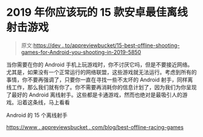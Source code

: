 # 2019 年你应该玩的 15 款安卓最佳离线射击游戏

> 原文:[https://dev . to/appreviewbucket/15-best-offline-shooting-games-for-Android-you-shooting-in-2019-5850](https://dev.to/appreviewbucket/15-best-offline-shooting-games-for-android-you-should-play-in-2019-5850)

当你需要在你的 Android 手机上玩游戏时，你不讨厌它吗，但是不要接近网络。尤其是，如果没有一个正常运行的网络联盟，这些游戏就无法运行。考虑到所有的事情，你不要再强调了，只要你一直在寻找一些不太坏的 Android 射手，同样离线工作，那么我们就有你了。你不需要再消耗你的信息计划了，因为我们为你呈现了最好的 Android 离线射手。这些都是卡通游戏，然而也绝对是最吸引人的游戏。沿着这条线，马上看看

Android 的 15 个离线射手

[https://www . appreviewsbucket . com/blog/best-offline-racing-games](https://www.appreviewsbucket.com/blog/best-offline-racing-games)